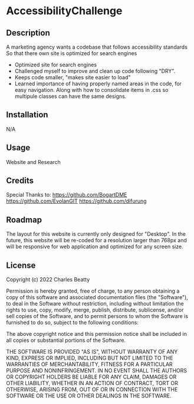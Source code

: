 # AccessibilityChallenge

## Description

A marketing agency
wants a codebase that follows accessibility standards
So that there own site is optimized for search engines

- Optimized site for search engines
- Challenged myself to improve and clean up code following "DRY".
- Keeps code smaller, "makes site easier to load"
- Learned importance of having properly named areas in the code, for easy navigation. Along with how to 
consolidate items in .css so multipule classes can have the same designs. 


## Installation
N/A 

## Usage
Website and Research

## Credits
Special Thanks to:
https://github.com/BogartDME
https://github.com/EvolanGIT
https://github.com/difurung

## Roadmap

The layout for this website is currently only designed for "Desktop". In the future, this website will be re-coded for a resolution larger than 768px and will be responsive for web application and optimized for any screen size. 

## License
Copyright (c) 2022 Charles Beatty

Permission is hereby granted, free of charge, to any person obtaining
a copy of this software and associated documentation files (the
"Software"), to deal in the Software without restriction, including
without limitation the rights to use, copy, modify, merge, publish,
distribute, sublicense, and/or sell copies of the Software, and to
permit persons to whom the Software is furnished to do so, subject to
the following conditions:

The above copyright notice and this permission notice shall be
included in all copies or substantial portions of the Software.

THE SOFTWARE IS PROVIDED "AS IS", WITHOUT WARRANTY OF ANY KIND,
EXPRESS OR IMPLIED, INCLUDING BUT NOT LIMITED TO THE WARRANTIES OF
MERCHANTABILITY, FITNESS FOR A PARTICULAR PURPOSE AND
NONINFRINGEMENT. IN NO EVENT SHALL THE AUTHORS OR COPYRIGHT HOLDERS BE
LIABLE FOR ANY CLAIM, DAMAGES OR OTHER LIABILITY, WHETHER IN AN ACTION
OF CONTRACT, TORT OR OTHERWISE, ARISING FROM, OUT OF OR IN CONNECTION
WITH THE SOFTWARE OR THE USE OR OTHER DEALINGS IN THE SOFTWARE.